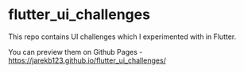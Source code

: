 # flutter_ui_challenges

This repo contains UI challenges which I experimented with in Flutter.

You can preview them on Github Pages - https://jarekb123.github.io/flutter_ui_challenges/
